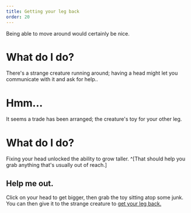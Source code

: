 ```yaml
---
title: Getting your leg back
order: 20
---
```


Being able to move around would certainly be nice.

# What do I do?
There's a strange creature running around; having a head might let you communicate with it and ask for help..

# Hmm...
It seems a trade has been arranged; the creature's toy for your other leg.

# What do I do?
Fixing your head unlocked the ability to grow taller. ^[That should help you grab anything that's usually out of reach.]

## Help me out.
Click on your head to get bigger, then grab the toy sitting atop some junk. You can then give it to the strange creature to [get your leg back.](missingarm)
